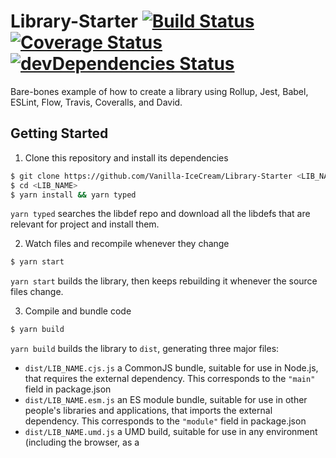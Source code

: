 # Library-Starter [![Build Status](https://travis-ci.org/Vanilla-IceCream/Library-Starter.svg?branch=master)](https://travis-ci.org/Vanilla-IceCream/Library-Starter) [![Coverage Status](https://coveralls.io/repos/github/Vanilla-IceCream/Library-Starter/badge.svg?branch=master)](https://coveralls.io/github/Vanilla-IceCream/Library-Starter?branch=master) [![devDependencies Status](https://david-dm.org/Vanilla-IceCream/Library-Starter/dev-status.svg)](https://david-dm.org/Vanilla-IceCream/Library-Starter?type=dev)

Bare-bones example of how to create a library using Rollup, Jest, Babel, ESLint, Flow, Travis, Coveralls, and David.

## Getting Started

1. Clone this repository and install its dependencies

```bash
$ git clone https://github.com/Vanilla-IceCream/Library-Starter <LIB_NAME>
$ cd <LIB_NAME>
$ yarn install && yarn typed
```

`yarn typed` searches the libdef repo and download all the libdefs that are relevant for project and install them.

2. Watch files and recompile whenever they change

```bash
$ yarn start
```

`yarn start` builds the library, then keeps rebuilding it whenever the source files change.

3. Compile and bundle code

```bash
$ yarn build
```

`yarn build` builds the library to `dist`, generating three major files:

* `dist/LIB_NAME.cjs.js` a CommonJS bundle, suitable for use in Node.js, that requires the external dependency. This corresponds to the `"main"` field in package.json
* `dist/LIB_NAME.esm.js` an ES module bundle, suitable for use in other people's libraries and applications, that imports the external dependency. This corresponds to the `"module"` field in package.json
* `dist/LIB_NAME.umd.js` a UMD build, suitable for use in any environment (including the browser, as a <script> tag), that includes the external dependency. This corresponds to the `"browser"` field in package.json

4. Check the code quality

```bash
$ yarn lint
```

`yarn lint` checks the code, whether it meets [Airbnb's JavaScript style guide](https://github.com/airbnb/javascript), and type checking using [Flow](https://github.com/facebook/flow).

5. Run the unit tests

```bash
$ yarn test
```

`yarn test` runs the unit tests using [Jest](https://github.com/facebook/jest) to check if the function is executable.
